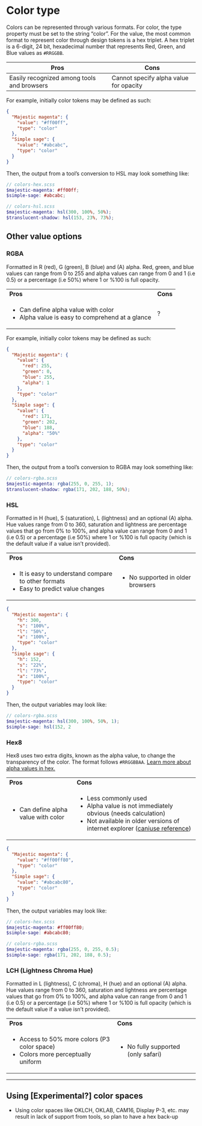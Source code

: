 # Color type

Colors can be represented through various formats. For color, the type property must be set to the string “color”. For the value, the most common format to represent color through design tokens is a hex triplet. A hex triplet is a 6-digit, 24 bit, hexadecimal number that represents Red, Green, and Blue values as `#RRGGBB`.

| Pros                                       | Cons                                   |
| ------------------------------------------ | -------------------------------------- |
| Easily recognized among tools and browsers | Cannot specify alpha value for opacity |

For example, initially color tokens may be defined as such:

<aside class="example">

```json
{
  "Majestic magenta": {
    "value": "#ff00ff",
    "type": "color"
  },
  "Simple sage": {
    "value": "#abcabc",
    "type": "color"
  }
}
```

</aside>

Then, the output from a tool’s conversion to HSL may look something like:

<aside class="example">

```scss
// colors-hex.scss
$majestic-magenta: #ff00ff;
$simple-sage: #abcabc;

// colors-hsl.scss
$majestic-magenta: ​hsl(300, 100%, 50%);
$translucent-shadow: ​hsl(153, 23%, 73%);
```

</aside>

## Other value options

### RGBA

Formatted in R (red), G (green), B (blue) and (A) alpha. Red, green, and blue values can range from 0 to 255 and alpha values can range from 0 and 1 (i.e 0.5) or a percentage (i.e 50%) where 1 or %100 is full opacity.

<table>
  <tr>
    <td><strong>Pros</strong></td>
    <td><strong>Cons</strong></td>
  </tr>
  <tr>
    <td>
      <ul>
        <li>Can define alpha value with color</li>
        <li>Alpha value is easy to comprehend at a glance</li>
      </ul>
    </td>
    <td>?</td>
  </tr>
</table>

For example, initially color tokens may be defined as such:

<aside class="example">

```json
{
  "Majestic magenta": {
    "value": {
      "red": 255,
      "green": 0,
      "blue": 255,
      "alpha": 1
    },
    "type": "color"
  },
  "Simple sage": {
    "value": {
      "red": 171,
      "green": 202,
      "blue": 188,
      "alpha": "50%"
    },
    "type": "color"
  }
}
```

</aside>

Then, the output from a tool’s conversion to RGBA may look something like:

<aside class="example">

```scss
// colors-rgba.scss
$majestic-magenta: rgba(255, 0, 255, 1);
$translucent-shadow: rgba(171, 202, 188, 50%);
```

</aside>

### HSL

Formatted in H (hue), S (saturation), L (lightness) and an optional (A) alpha. Hue values range from 0 to 360, saturation and lightness are percentage values that go from 0% to 100%, and alpha value can range from 0 and 1 (i.e 0.5) or a percentage (i.e 50%) where 1 or %100 is full opacity (which is the default value if a value isn’t provided).

<table>
  <tr>
    <td><strong>Pros</strong></td>
    <td><strong>Cons</strong></td>
  </tr>
  <tr>
    <td>
      <ul>
        <li>It is easy to understand compare to other formats</li>
        <li>Easy to predict value changes</li>
      </ul>
    </td>
    <td>
      <ul>
        <li>No supported in older browsers</li>
      </ul>
    </td>
  </tr>
</table>

<aside class="example">

```json
{
  "Majestic magenta": {
    "h": 300,
    "s": "100%",
    "l": "50%",
    "a": "100%",
    "type": "color"
  },
  "Simple sage": {
    "h": 152,
    "s": "22%",
    "l": "73%",
    "a": "100%",
    "type": "color"
  }
}
```

</aside>

Then, the output variables may look like:

<aside class="example">

```scss
// colors-rgba.scss
$majestic-magenta: hsl(300, 100%, 50%, 1);
$simple-sage: hsl(152, 2
```

</aside>

### Hex8

Hex8 uses two extra digits, known as the alpha value, to change the transparency of the color. The format follows `#RRGGBBAA`. [Learn more about alpha values in hex.](https://www.digitalocean.com/community/tutorials/css-hex-code-colors-alpha-values#adding-an-alpha-value-to-css-hex-codes)

<table>
  <tr>
    <td><strong>Pros</strong></td>
    <td><strong>Cons</strong></td>
  </tr>
  <tr>
    <td>
      <ul>
        <li>Can define alpha value with color</li>
      </ul>
    </td>
    <td>
      <ul>
        <li>Less commonly used</li>
        <li>Alpha value is not immediately obvious (needs calculation)</li>
        <li>
          Not available in older versions of internet explorer (<a
            href="https://caniuse.com/css-rrggbbaa"
            >caniuse reference</a
          >)
        </li>
      </ul>
    </td>
  </tr>
</table>

<aside class="example">

```json
{
  "Majestic magenta": {
    "value": "#ff00ff80",
    "type": "color"
  },
  "Simple sage": {
    "value": "#abcabc80",
    "type": "color"
  }
}
```

</aside>

Then, the output variables may look like:

<aside class="example">

```scss
// colors-hex.scss
$majestic-magenta: #ff00ff80;
$simple-sage: #abcabc80;

// colors-rgba.scss
$majestic-magenta: rgba(255, 0, 255, 0.5);
$simple-sage: rgba(171, 202, 188, 0.5);
```

</aside>

### LCH (Lightness Chroma Hue)

Formatted in L (lightness), C (chroma), H (hue) and an optional (A) alpha. Hue values range from 0 to 360, saturation and lightness are percentage values that go from 0% to 100%, and alpha value can range from 0 and 1 (i.e 0.5) or a percentage (i.e 50%) where 1 or %100 is full opacity (which is the default value if a value isn’t provided).

<table>
  <tr>
    <td><strong>Pros</strong></td>
    <td><strong>Cons</strong></td>
  </tr>
  <tr>
    <td>
      <ul>
        <li>Access to 50% more colors (P3 color space)</li>
        <li>Colors more perceptually uniform</li>
      </ul>
    </td>
    <td>
      <ul>
        <li>No fully supported (only safari)</li>
      </ul>
    </td>
  </tr>
</table>

---

## Using [Experimental?] color spaces

- Using color spaces like OKLCH, OKLAB, CAM16, Display P-3, etc. may result in lack of support from tools, so plan to have a hex back-up
